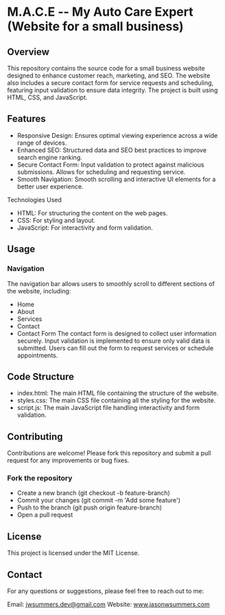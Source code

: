 # M.A.C.E -- My Auto Care Expert (Website for a small business)

## Overview
This repository contains the source code for a small business website designed to enhance customer reach, marketing, and SEO. The website also includes a secure contact form for service requests and scheduling, featuring input validation to ensure data integrity. The project is built using HTML, CSS, and JavaScript.

## Features
+ Responsive Design: Ensures optimal viewing experience across a wide range of devices.
+ Enhanced SEO: Structured data and SEO best practices to improve search engine ranking.
+ Secure Contact Form: Input validation to protect against malicious submissions. Allows for scheduling and requesting service.
+ Smooth Navigation: Smooth scrolling and interactive UI elements for a better user experience.

Technologies Used
+ HTML: For structuring the content on the web pages.
+ CSS: For styling and layout.
+ JavaScript: For interactivity and form validation.

## Usage
### Navigation
The navigation bar allows users to smoothly scroll to different sections of the website, including:

* Home
* About
* Services
* Contact
* Contact Form
The contact form is designed to collect user information securely. Input validation is implemented to ensure only valid data is submitted. Users can fill out the form to request services or schedule appointments.

## Code Structure
+ index.html: The main HTML file containing the structure of the website.
+ styles.css: The main CSS file containing all the styling for the website.
+ script.js: The main JavaScript file handling interactivity and form validation.

## Contributing
Contributions are welcome! Please fork this repository and submit a pull request for any improvements or bug fixes.

### Fork the repository
+ Create a new branch (git checkout -b feature-branch)
+ Commit your changes (git commit -m 'Add some feature')
+ Push to the branch (git push origin feature-branch)
+ Open a pull request

## License
This project is licensed under the MIT License.

## Contact
For any questions or suggestions, please feel free to reach out to me:

Email: jwsummers.dev@gmail.com
Website: www.jasonwsummers.com


